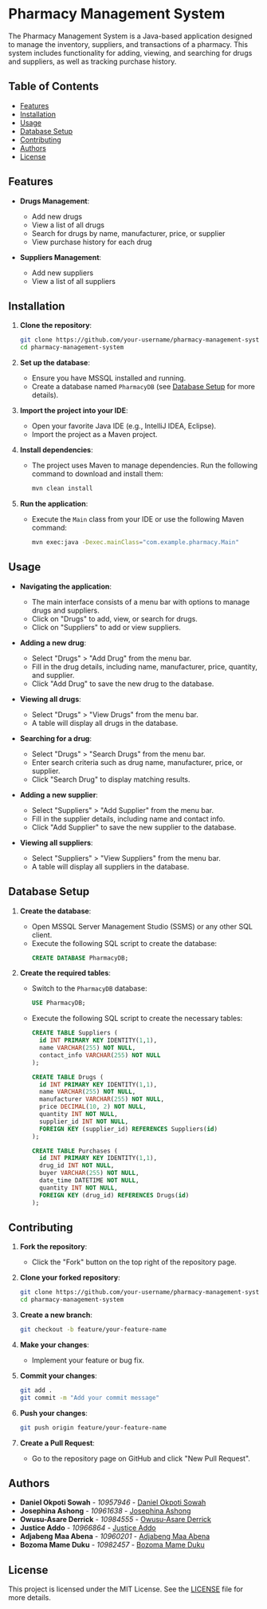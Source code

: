 # Pharmacy Management System

The Pharmacy Management System is a Java-based application designed to manage the inventory, suppliers, and transactions of a pharmacy. This system includes functionality for adding, viewing, and searching for drugs and suppliers, as well as tracking purchase history.

## Table of Contents

- [Features](#features)
- [Installation](#installation)
- [Usage](#usage)
- [Database Setup](#database-setup)
- [Contributing](#contributing)
- [Authors](#authors)
- [License](#license)

## Features

- **Drugs Management**:
  - Add new drugs
  - View a list of all drugs
  - Search for drugs by name, manufacturer, price, or supplier
  - View purchase history for each drug

- **Suppliers Management**:
  - Add new suppliers
  - View a list of all suppliers

## Installation

1. **Clone the repository**:
   ```sh
   git clone https://github.com/your-username/pharmacy-management-system.git
   cd pharmacy-management-system
   ```

2. **Set up the database**:
   - Ensure you have MSSQL installed and running.
   - Create a database named `PharmacyDB` (see [Database Setup](#database-setup) for more details).

3. **Import the project into your IDE**:
   - Open your favorite Java IDE (e.g., IntelliJ IDEA, Eclipse).
   - Import the project as a Maven project.

4. **Install dependencies**:
   - The project uses Maven to manage dependencies. Run the following command to download and install them:
     ```sh
     mvn clean install
     ```

5. **Run the application**:
   - Execute the `Main` class from your IDE or use the following Maven command:
     ```sh
     mvn exec:java -Dexec.mainClass="com.example.pharmacy.Main"
     ```

## Usage

- **Navigating the application**:
  - The main interface consists of a menu bar with options to manage drugs and suppliers.
  - Click on "Drugs" to add, view, or search for drugs.
  - Click on "Suppliers" to add or view suppliers.

- **Adding a new drug**:
  - Select "Drugs" > "Add Drug" from the menu bar.
  - Fill in the drug details, including name, manufacturer, price, quantity, and supplier.
  - Click "Add Drug" to save the new drug to the database.

- **Viewing all drugs**:
  - Select "Drugs" > "View Drugs" from the menu bar.
  - A table will display all drugs in the database.

- **Searching for a drug**:
  - Select "Drugs" > "Search Drugs" from the menu bar.
  - Enter search criteria such as drug name, manufacturer, price, or supplier.
  - Click "Search Drug" to display matching results.

- **Adding a new supplier**:
  - Select "Suppliers" > "Add Supplier" from the menu bar.
  - Fill in the supplier details, including name and contact info.
  - Click "Add Supplier" to save the new supplier to the database.

- **Viewing all suppliers**:
  - Select "Suppliers" > "View Suppliers" from the menu bar.
  - A table will display all suppliers in the database.

## Database Setup

1. **Create the database**:
   - Open MSSQL Server Management Studio (SSMS) or any other SQL client.
   - Execute the following SQL script to create the database:
     ```sql
     CREATE DATABASE PharmacyDB;
     ```

2. **Create the required tables**:
   - Switch to the `PharmacyDB` database:
     ```sql
     USE PharmacyDB;
     ```

   - Execute the following SQL script to create the necessary tables:
     ```sql
     CREATE TABLE Suppliers (
       id INT PRIMARY KEY IDENTITY(1,1),
       name VARCHAR(255) NOT NULL,
       contact_info VARCHAR(255) NOT NULL
     );

     CREATE TABLE Drugs (
       id INT PRIMARY KEY IDENTITY(1,1),
       name VARCHAR(255) NOT NULL,
       manufacturer VARCHAR(255) NOT NULL,
       price DECIMAL(10, 2) NOT NULL,
       quantity INT NOT NULL,
       supplier_id INT NOT NULL,
       FOREIGN KEY (supplier_id) REFERENCES Suppliers(id)
     );

     CREATE TABLE Purchases (
       id INT PRIMARY KEY IDENTITY(1,1),
       drug_id INT NOT NULL,
       buyer VARCHAR(255) NOT NULL,
       date_time DATETIME NOT NULL,
       quantity INT NOT NULL,
       FOREIGN KEY (drug_id) REFERENCES Drugs(id)
     );
     ```

## Contributing

1. **Fork the repository**:
   - Click the "Fork" button on the top right of the repository page.

2. **Clone your forked repository**:
   ```sh
   git clone https://github.com/your-username/pharmacy-management-system.git
   cd pharmacy-management-system
   ```

3. **Create a new branch**:
   ```sh
   git checkout -b feature/your-feature-name
   ```

4. **Make your changes**:
   - Implement your feature or bug fix.

5. **Commit your changes**:
   ```sh
   git add .
   git commit -m "Add your commit message"
   ```

6. **Push your changes**:
   ```sh
   git push origin feature/your-feature-name
   ```

7. **Create a Pull Request**:
   - Go to the repository page on GitHub and click "New Pull Request".

## Authors

- **Daniel Okpoti Sowah** - *10957946* - [Daniel Okpoti Sowah](https://github.com/10957946)
- **Josephina Ashong** - *10961638* - [Josephina Ashong](https://github.com/contributor-username)
- **Owusu-Asare Derrick** - *10984555* - [Owusu-Asare Derrick](https://github.com/showmandem)
- **Justice Addo** - *10966864* - [Justice Addo](https://github.com/contributor-username)
- **Adjabeng Maa Abena** - *10960201* - [Adjabeng Maa Abena](https://github.com/contributor-username)
- **Bozoma Mame Duku** - *10982457* - [Bozoma Mame Duku](https://github.com/bozos380)

## License

This project is licensed under the MIT License. See the [LICENSE](LICENSE) file for more details.
